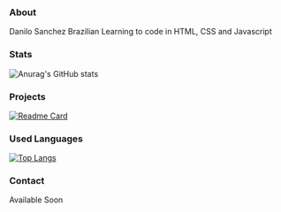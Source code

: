 ### About

Danilo Sanchez
Brazilian
Learning to code in HTML, CSS and Javascript

### Stats

![Anurag's GitHub stats](https://github-readme-stats.vercel.app/api?username=danilo-sanchez&show_icons=true&theme=dark)

### Projects

[![Readme Card](https://github-readme-stats.vercel.app/api/pin/?username=danilo-sanchez&repo=tik-tok-project)](https://github.com/anuraghazra/github-readme-stats)

### Used Languages

[![Top Langs](https://github-readme-stats.vercel.app/api/top-langs/?username=danilo-sanchez)](https://github.com/anuraghazra/github-readme-stats)

### Contact

Available Soon
